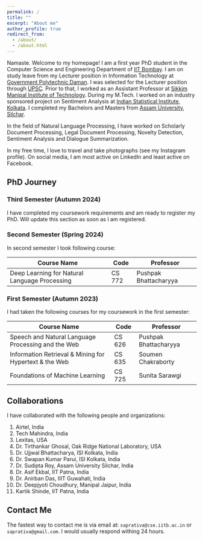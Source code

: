 ```yaml
---
permalink: /
title: ""
excerpt: "About me"
author_profile: true
redirect_from: 
  - /about/
  - /about.html
---
```


Namaste. Welcome to my homepage! I am a first year PhD student in the Computer Science and Engineering Department of [IIT Bombay](https://www.iitb.ac.in/). I am on study leave from my Lecturer position in Information Technology at [Government Polytechnic Daman](https://gpdaman.in/). I was selected for the Lecturer position through [UPSC](https://www.upsc.gov.in/). Prior to that, I worked as an Assistant Professor at [Sikkim Manipal Institute of Technology](https://smu.edu.in/smit.html/). During my M.Tech. I worked on an industry sponsored project on Sentiment Analysis at [Indian Statistical Institute, Kolkata](https://www.isical.ac.in/). I completed my Bachelors and Masters from [Assam University, Silchar](http://www.aus.ac.in/).

In the field of Natural Language Processing, I have worked on Scholarly Document Processing, Legal Document Processing, Novelty Detection, Sentiment Analysis and Dialogue Summarization.

In my free time, I love to travel and take photographs (see my Instagram profile). On social media, I am most active on LinkedIn and least active on Facebook.

## PhD Journey

### Third Semester (Autumn 2024)

I have completed my coursework requirements and am ready to register my PhD. Will update this section as soon as I am registered.

### Second Semester (Spring 2024)

In second semester I took following course:

| Course Name                                            | Code        | Professor                   |
| --------------------------------------------------     | ----------- | ----------------------------|
| Deep Learning for Natural Language Processing          | CS 772      | Pushpak Bhattacharyya       |


### First Semester (Autumn 2023)

I had taken the following courses for my coursework in the first semester:

| Course Name                                            | Code        | Professor                   |
| --------------------------------------------------     | ----------- | ----------------------------|
| Speech and Natural Language Processing and the Web     | CS 626      | Pushpak Bhattacharyya       |
| Information Retrieval & Mining for Hypertext & the Web | CS 635      | Soumen Chakraborty          |
| Foundations of Machine Learning                        | CS 725      | Sunita Sarawgi              |


## Collaborations
I have collaborated with the following people and organizations:

1. Airtel, India
2. Tech Mahindra, India
3. Lexitas, USA
4. Dr. Tirthankar Ghosal, Oak Ridge National Laboratory, USA
5. Dr. Ujjwal Bhattacharya, ISI Kolkata, India
6. Dr. Swapan Kumar Parui, ISI Kolkata, India
7. Dr. Sudipta Roy, Assam University Silchar, India
8. Dr. Asif Ekbal, IIT Patna, India
9. Dr. Anirban Das, IIIT Guwahati, India
10. Dr. Deepjyoti Choudhury, Manipal Jaipur, India
11. Kartik Shinde, IIT Patna, India



## Contact Me
The fastest way to contact me is via email at: `saprativa@cse.iitb.ac.in` or `saprativa@gmail.com`. I would usually respond withing 24 hours.

<!-- This is the front page of a website that is powered by the [academicpages template](https://github.com/academicpages/academicpages.github.io) and hosted on GitHub pages. [GitHub pages](https://pages.github.com) is a free service in which websites are built and hosted from code and data stored in a GitHub repository, automatically updating when a new commit is made to the respository. This template was forked from the [Minimal Mistakes Jekyll Theme](https://mmistakes.github.io/minimal-mistakes/) created by Michael Rose, and then extended to support the kinds of content that academics have: publications, talks, teaching, a portfolio, blog posts, and a dynamically-generated CV. You can fork [this repository](https://github.com/academicpages/academicpages.github.io) right now, modify the configuration and markdown files, add your own PDFs and other content, and have your own site for free, with no ads! An older version of this template powers my own personal website at [stuartgeiger.com](http://stuartgeiger.com), which uses [this Github repository](https://github.com/staeiou/staeiou.github.io).

A data-driven personal website
======
Like many other Jekyll-based GitHub Pages templates, academicpages makes you separate the website's content from its form. The content & metadata of your website are in structured markdown files, while various other files constitute the theme, specifying how to transform that content & metadata into HTML pages. You keep these various markdown (.md), YAML (.yml), HTML, and CSS files in a public GitHub repository. Each time you commit and push an update to the repository, the [GitHub pages](https://pages.github.com/) service creates static HTML pages based on these files, which are hosted on GitHub's servers free of charge.

Many of the features of dynamic content management systems (like Wordpress) can be achieved in this fashion, using a fraction of the computational resources and with far less vulnerability to hacking and DDoSing. You can also modify the theme to your heart's content without touching the content of your site. If you get to a point where you've broken something in Jekyll/HTML/CSS beyond repair, your markdown files describing your talks, publications, etc. are safe. You can rollback the changes or even delete the repository and start over -- just be sure to save the markdown files! Finally, you can also write scripts that process the structured data on the site, such as [this one](https://github.com/academicpages/academicpages.github.io/blob/master/talkmap.ipynb) that analyzes metadata in pages about talks to display [a map of every location you've given a talk](https://academicpages.github.io/talkmap.html).

Getting started
======
1. Register a GitHub account if you don't have one and confirm your e-mail (required!)
2. Fork [this repository](https://github.com/academicpages/academicpages.github.io) by clicking the "fork" button in the top right. 
3. Go to the repository's settings (rightmost item in the tabs that start with "Code", should be below "Unwatch"). Rename the repository "[your GitHub username].github.io", which will also be your website's URL.
4. Set site-wide configuration and create content & metadata (see below -- also see [this set of diffs](http://archive.is/3TPas) showing what files were changed to set up [an example site](https://getorg-testacct.github.io) for a user with the username "getorg-testacct")
5. Upload any files (like PDFs, .zip files, etc.) to the files/ directory. They will appear at https://[your GitHub username].github.io/files/example.pdf.  
6. Check status by going to the repository settings, in the "GitHub pages" section

Site-wide configuration
------
The main configuration file for the site is in the base directory in [_config.yml](https://github.com/academicpages/academicpages.github.io/blob/master/_config.yml), which defines the content in the sidebars and other site-wide features. You will need to replace the default variables with ones about yourself and your site's github repository. The configuration file for the top menu is in [_data/navigation.yml](https://github.com/academicpages/academicpages.github.io/blob/master/_data/navigation.yml). For example, if you don't have a portfolio or blog posts, you can remove those items from that navigation.yml file to remove them from the header. 

Create content & metadata
------
For site content, there is one markdown file for each type of content, which are stored in directories like _publications, _talks, _posts, _teaching, or _pages. For example, each talk is a markdown file in the [_talks directory](https://github.com/academicpages/academicpages.github.io/tree/master/_talks). At the top of each markdown file is structured data in YAML about the talk, which the theme will parse to do lots of cool stuff. The same structured data about a talk is used to generate the list of talks on the [Talks page](https://academicpages.github.io/talks), each [individual page](https://academicpages.github.io/talks/2012-03-01-talk-1) for specific talks, the talks section for the [CV page](https://academicpages.github.io/cv), and the [map of places you've given a talk](https://academicpages.github.io/talkmap.html) (if you run this [python file](https://github.com/academicpages/academicpages.github.io/blob/master/talkmap.py) or [Jupyter notebook](https://github.com/academicpages/academicpages.github.io/blob/master/talkmap.ipynb), which creates the HTML for the map based on the contents of the _talks directory).

**Markdown generator**

I have also created [a set of Jupyter notebooks](https://github.com/academicpages/academicpages.github.io/tree/master/markdown_generator
) that converts a CSV containing structured data about talks or presentations into individual markdown files that will be properly formatted for the academicpages template. The sample CSVs in that directory are the ones I used to create my own personal website at stuartgeiger.com. My usual workflow is that I keep a spreadsheet of my publications and talks, then run the code in these notebooks to generate the markdown files, then commit and push them to the GitHub repository.

How to edit your site's GitHub repository
------
Many people use a git client to create files on their local computer and then push them to GitHub's servers. If you are not familiar with git, you can directly edit these configuration and markdown files directly in the github.com interface. Navigate to a file (like [this one](https://github.com/academicpages/academicpages.github.io/blob/master/_talks/2012-03-01-talk-1.md) and click the pencil icon in the top right of the content preview (to the right of the "Raw | Blame | History" buttons). You can delete a file by clicking the trashcan icon to the right of the pencil icon. You can also create new files or upload files by navigating to a directory and clicking the "Create new file" or "Upload files" buttons. 

Example: editing a markdown file for a talk
![Editing a markdown file for a talk](/images/editing-talk.png)

For more info
------
More info about configuring academicpages can be found in [the guide](https://academicpages.github.io/markdown/). The [guides for the Minimal Mistakes theme](https://mmistakes.github.io/minimal-mistakes/docs/configuration/) (which this theme was forked from) might also be helpful. -->
